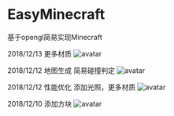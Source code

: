 # EasyMinecraft
基于opengl简易实现Minecraft

2018/12/13
更多材质
![avatar](http://vpn.vnkmx.xyz/images/Snipaste_2018-12-13_18-17-02.jpg)

2018/12/12
地图生成 简易碰撞判定
![avatar](http://vpn.vnkmx.xyz/images/Snipaste_2018-12-12_22-54-17.jpg)

2018/12/12
性能优化
添加光照，更多材质
![avatar](http://vpn.vnkmx.xyz/images/Snipaste_2018-12-12_17-44-29.jpg)

2018/12/10
添加方块
![avatar](http://vpn.vnkmx.xyz/images/2017.12.10.png)

